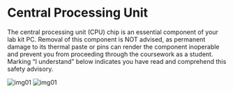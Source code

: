 # Central Processing Unit

The central processing unit (CPU) chip is an essential component of your lab kit PC. Removal of this component is NOT advised, as permanent damage to its thermal paste or pins can render the component inoperable and prevent you from proceeding through the coursework as a student. Marking “I understand” below indicates you have read and comprehend this safety advisory.

![img01](./assets/q2a.jpg)
![img01](./assets/q2b.jpg)
